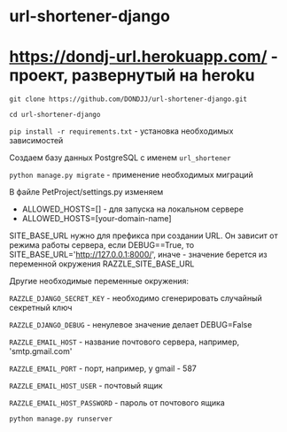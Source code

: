 # url-shortener-django

# https://dondj-url.herokuapp.com/ - проект, развернутый на heroku

`git clone https://github.com/DONDJJ/url-shortener-django.git`

`cd url-shortener-django`

`pip install -r requirements.txt` - установка необходимых зависимостей

Создаем базу данных PostgreSQL с именем `url_shortener`

`python manage.py migrate` - применение необходимых миграций

В файле PetProject/settings.py изменяем

- ALLOWED_HOSTS=[] - для запуска на локальном сервере
- ALLOWED_HOSTS=[your-domain-name] 

SITE_BASE_URL нужно для префикса при создании URL. Он зависит от режима работы сервера, если DEBUG==True, то SITE_BASE_URL='http://127.0.0.1:8000/', иначе - значение берется из переменной окружения RAZZLE_SITE_BASE_URL

Другие необходимые переменные окружения:

`RAZZLE_DJANGO_SECRET_KEY` - необходимо сгенерировать случайный секретный ключ

`RAZZLE_DJANGO_DEBUG` - ненулевое значение делает DEBUG=False

`RAZZLE_EMAIL_HOST` - название почтового сервера, например, 'smtp.gmail.com'

`RAZZLE_EMAIL_PORT` - порт, например, у gmail - 587

`RAZZLE_EMAIL_HOST_USER` - почтовый ящик

`RAZZLE_EMAIL_HOST_PASSWORD` - пароль от почтового ящика

 `python manage.py runserver`


